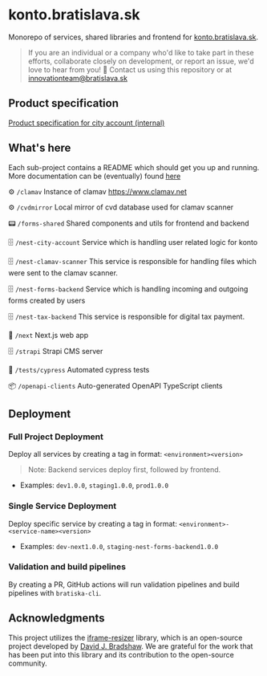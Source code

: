 # konto.bratislava.sk

Monorepo of services, shared libraries and frontend for [konto.bratislava.sk](https://konto.bratislava.sk).

> If you are an individual or a company who'd like to take part in these efforts, collaborate closely on development, or report an issue, we'd love to hear from you! 🙌 Contact us using this repository or at [innovationteam@bratislava.sk](mailto:innovationteam@bratislava.sk)

## Product specification

[Product specification for city account (internal)](https://magistratba.sharepoint.com/:w:/s/InnovationTeam/Ee7urGwpSLBGnhyBYT5OJyAB9yPAd8xctA2I_xU6rYWbuA?e=ofobAR)

## What's here

Each sub-project contains a README which should get you up and running. More documentation can be (eventually) found [here](https://bratislava.github.io)

⚙️️ `/clamav` Instance of clamav https://www.clamav.net

⚙️️ `/cvdmirror` Local mirror of cvd database used for clamav scanner

📟 `/forms-shared` Shared components and utils for frontend and backend

🗄️ `/nest-city-account` Service which is handling user related logic for konto

🗄️ `/nest-clamav-scanner` This service is responsible for handling files which were sent to the clamav scanner.

🗄️ `/nest-forms-backend` Service which is handling incoming and outgoing forms created by users

🗄️ `/nest-tax-backend` This service is responsible for digital tax payment.

🏡 `/next` Next.js web app

🗄️ `/strapi` Strapi CMS server

👀 `/tests/cypress` Automated cypress tests

📦 `/openapi-clients` Auto-generated OpenAPI TypeScript clients

## Deployment

### Full Project Deployment

Deploy all services by creating a tag in format: `<environment><version>`

> Note: Backend services deploy first, followed by frontend.

- Examples: `dev1.0.0`, `staging1.0.0`, `prod1.0.0`

### Single Service Deployment

Deploy specific service by creating a tag in format: `<environment>-<service-name><version>`

- Examples: `dev-next1.0.0`, `staging-nest-forms-backend1.0.0`

### Validation and build pipelines

By creating a PR, GitHub actions will run validation pipelines and build pipelines with `bratiska-cli`.

## Acknowledgments

This project utilizes the [iframe-resizer](https://github.com/davidjbradshaw/iframe-resizer) library, which is an open-source project developed by [David J. Bradshaw](https://github.com/davidjbradshaw). We are grateful for the work that has been put into this library and its contribution to the open-source community.

